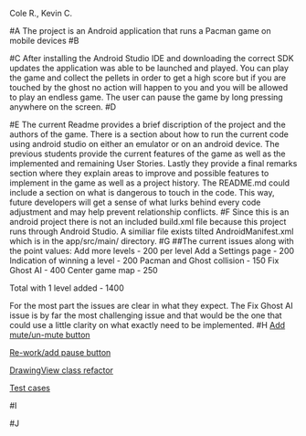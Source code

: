 Cole R., Kevin C.

#A
The project is an Android application that runs a Pacman game on mobile devices
#B

#C
After installing the Android Studio IDE and downloading the correct SDK updates the application was able to be launched and played. You can play the game and collect the pellets in order to get a high score but if you are touched by the ghost no action will happen to you and you will be allowed to play an endless game. The user can pause the game by long pressing anywhere on the screen.
#D

#E
The current Readme provides a brief discription of the project and the authors of the game. There is a section about how to run the current code using android studio on either an emulator or on an android device. The previous students provide the current features of the game as well as the implemented and remaining User Stories. Lastly they provide a final remarks section where they explain areas to improve and possible features to implement in the game as well as a project history. The README.md could include a section on what is dangerous to touch in the code. This way, future developers will get a sense of what lurks behind every code adjustment and may help prevent relationship conflicts.
#F
Since this is an android project there is not an included build.xml file because this project runs through Android Studio. A similiar file exists tilted AndroidManifest.xml which is in the app/src/main/ directory.
#G
##The current issues along with the point values:
Add more levels - 200 per level 
Add a Settings page - 200 
Indication of winning a level - 200 
Pacman and Ghost collision - 150 
Fix Ghost AI - 400 
Center game map - 250

Total with 1 level added - 1400

For the most part the issues are clear in what they expect. The Fix Ghost AI issue is by far the most challenging issue and that would be the one that could use a little clarity on what exactly need to be implemented.
#H
[Add mute/un-mute button](https://github.com/colerogers/cs56-android-games-pacman/issues/3)

[Re-work/add pause button](https://github.com/colerogers/cs56-android-games-pacman/issues/2)

[DrawingView class refactor](https://github.com/colerogers/cs56-android-games-pacman/issues/1)

[Test cases](https://github.com/colerogers/cs56-android-games-pacman/issues/4)

#I

#J
